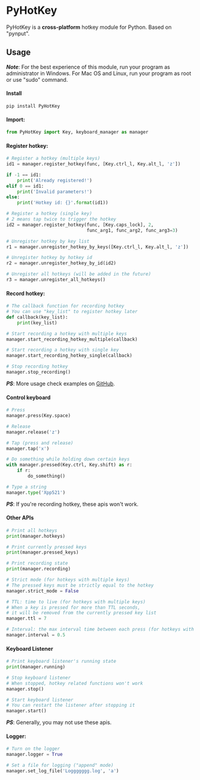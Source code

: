 # PyHotKey
PyHotKey is a **cross-platform** hotkey module for Python. Based on "pynput".

## Usage
***Note***: For the best experience of this module, run your program as administrator in Windows. For Mac OS and Linux, run your program as root or use "sudo" command.

#### Install
```
pip install PyHotKey
```

#### Import:
```python
from PyHotKey import Key, keyboard_manager as manager
```

#### Register hotkey:
```python
# Register a hotkey (multiple keys)
id1 = manager.register_hotkey(func, [Key.ctrl_l, Key.alt_l, 'z'])

if -1 == id1:
    print('Already registered!')
elif 0 == id1:
    print('Invalid parameters!')
else:
    print('Hotkey id: {}'.format(id1))

# Register a hotkey (single key)
# 2 means tap twice to trigger the hotkey
id2 = manager.register_hotkey(func, [Key.caps_lock], 2,
                              func_arg1, func_arg2, func_arg3=3)

# Unregister hotkey by key list
r1 = manager.unregister_hotkey_by_keys([Key.ctrl_l, Key.alt_l, 'z'])

# Unregister hotkey by hotkey id
r2 = manager.unregister_hotkey_by_id(id2)

# Unregister all hotkeys (will be added in the future)
r3 = manager.unregister_all_hotkeys()
```

#### Record hotkey:
```python
# The callback function for recording hotkey
# You can use "key_list" to register hotkey later
def callback(key_list):
    print(key_list)

# Start recording a hotkey with multiple keys
manager.start_recording_hotkey_multiple(callback)

# Start recording a hotkey with single key
manager.start_recording_hotkey_single(callback)

# Stop recording hotkey
manager.stop_recording()
```
***PS***: More usage check examples on [GitHub](https://github.com/Xpp521/PyHotKey/tree/master/examples).

#### Control keyboard
```python
# Press
manager.press(Key.space)

# Release
manager.release('z')

# Tap (press and release)
manager.tap('x')

# Do something while holding down certain keys
with manager.pressed(Key.ctrl, Key.shift) as r:
    if r:
        do_something()

# Type a string
manager.type('Xpp521')
```
***PS***: If you're recording hotkey, these apis won't work.

#### Other APIs
```python
# Print all hotkeys
print(manager.hotkeys)

# Print currently pressed keys
print(manager.pressed_keys)

# Print recording state
print(manager.recording)

# Strict mode (for hotkeys with multiple keys)
# The pressed keys must be strictly equal to the hotkey
manager.strict_mode = False

# TTL: time to live (for hotkeys with multiple keys)
# When a key is pressed for more than TTL seconds,
# it will be removed from the currently pressed key list
manager.ttl = 7

# Interval: the max interval time between each press (for hotkeys with single key)
manager.interval = 0.5
```

#### Keyboard Listener
```python
# Print keyboard listener's running state
print(manager.running)

# Stop keyboard listener
# When stopped, hotkey related functions won't work
manager.stop()

# Start keyboard listener
# You can restart the listener after stopping it
manager.start()
```
***PS***: Generally, you may not use these apis.

#### Logger:
```python
# Turn on the logger
manager.logger = True

# Set a file for logging ("append" mode)
manager.set_log_file('Loggggggg.log', 'a')
```
